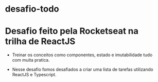 # desafio-todo
# Desafio feito pela Rocketseat na trilha de ReactJS
- Treinar os conceitos como componentes, estado e imutabilidade tudo com muita pratica.

- Nesse desafio fomos desafiados a criar uma lista de tarefas utilizando ReactJS e Typescript.
